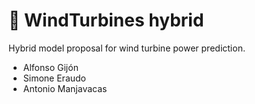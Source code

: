 # 📄 WindTurbines hybrid

Hybrid model proposal for wind turbine power prediction.

* Alfonso Gijón
* Simone Eraudo
* Antonio Manjavacas